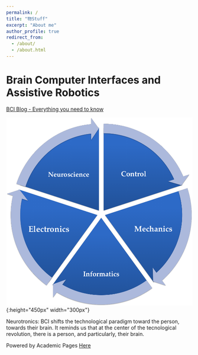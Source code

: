 ```yaml
---
permalink: /
title: "物Stuff"
excerpt: "About me"
author_profile: true
redirect_from: 
  - /about/
  - /about.html
---
```




Brain Computer Interfaces and Assistive Robotics
================================================

[BCI Blog - Everything you need to know](http://monostuff.logdown.com/posts/253892-brain-computer-interfaces-all-you-need-to-know)

![Neurotronics](images/neurotronics.png){:height="450px" width="300px"}

Neurotronics: BCI shifts the technological paradigm toward the person, towards their brain.  It reminds us that at the center of the tecnological revolution, there is a person, and particularly, their brain.


Powered by Academic Pages [Here](https://academicpages.github.io/)
